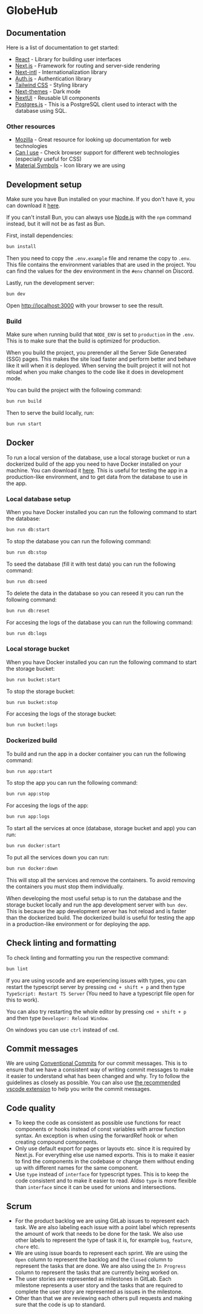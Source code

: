 # GlobeHub

## Documentation

Here is a list of documentation to get started:

- [React](https://react.dev/reference/react) - Library for building user interfaces
- [Next.js](https://nextjs.org/docs) - Framework for routing and server-side rendering
- [Next-intl](https://next-intl-docs.vercel.app/) - Internationalization library
- [Auth.js](https://authjs.dev/getting-started/introduction) - Authentication library
- [Tailwind CSS](https://tailwindcss.com/docs) - Styling library
- [Next-themes](https://github.com/pacocoursey/next-themes) - Dark mode
- [NextUI](https://nextui.org/docs/guide/introduction) - Reusable UI components
- [Postgres.js](https://github.com/porsager/postgres) - This is a PostgreSQL client used to interact with the database using SQL.

### Other resources

- [Mozilla](https://developer.mozilla.org/en-US/) - Great resource for looking up documentation for web technologies
- [Can I use](https://caniuse.com/) - Check browser support for different web technologies (especially useful for CSS)
- [Material Symbols](https://fonts.google.com/icons) - Icon library we are using

## Development setup

Make sure you have Bun installed on your machine. If you don't have it, you can download it [here](https://bun.sh/docs/installation).

If you can't install Bun, you can always use [Node.js](https://nodejs.org/en/) with the `npm` command instead, but it will not be as fast as Bun.

First, install dependencies:

```bash
bun install
```

Then you need to copy the `.env.example` file and rename the copy to `.env`. This file contains the environment variables that are used in the project. You can find the values for the dev environment in the `#env` channel on Discord.

Lastly, run the development server:

```bash
bun dev
```

Open [http://localhost:3000](http://localhost:3000) with your browser to see the result.

### Build

Make sure when running build that `NODE_ENV` is set to `production` in the `.env`. This is to make sure that the build is optimized for production.

When you build the project, you prerender all the Server Side Generated (SSG) pages. This makes the site load faster and perform better and behave like it will when it is deployed. When serving the built project it will not hot reload when you make changes to the code like it does in development mode.

You can build the project with the following command:

```bash
bun run build
```

Then to serve the build locally, run:

```bash
bun run start
```

## Docker

To run a local version of the database, use a local storage bucket or run a dockerized build of the app you need to have Docker installed on your machine. You can download it [here](https://www.docker.com/products/docker-desktop). This is useful for testing the app in a production-like environment, and to get data from the database to use in the app.

### Local database setup

When you have Docker installed you can run the following command to start the database:

```bash
bun run db:start
```

To stop the database you can run the following command:

```bash
bun run db:stop
```

To seed the database (fill it with test data) you can run the following command:

```bash
bun run db:seed
```

To delete the data in the database so you can reseed it you can run the following command:

```bash
bun run db:reset
```

For accesing the logs of the database you can run the following command:

```bash
bun run db:logs
```

### Local storage bucket

When you have Docker installed you can run the following command to start the storage bucket:

```bash
bun run bucket:start
```

To stop the storage bucket:

```bash
bun run bucket:stop
```

For accesing the logs of the storage bucket:

```bash
bun run bucket:logs
```

### Dockerized build

To build and run the app in a docker container you can run the following command:

```bash
bun run app:start
```

To stop the app you can run the following command:

```bash
bun run app:stop
```

For accesing the logs of the app:

```bash
bun run app:logs
```

To start all the services at once (database, storage bucket and app) you can run:

```bash
bun run docker:start
```

To put all the services down you can run:

```bash
bun run docker:down
```

This will stop all the services and remove the containers. To avoid removing the containers you must stop them individually.

When developing the most useful setup is to run the database and the storage bucket locally and run the app development server with `bun dev`. This is because the app development server has hot reload and is faster than the dockerized build. The dockerized build is useful for testing the app in a production-like environment or for deploying the app.

## Check linting and formatting

To check linting and formatting you run the respective command:

```bash
bun lint
```

If you are using vscode and are experiencing issues with types, you can restart the typescript server by pressing `cmd + shift + p` and then type `TypeScript: Restart TS Server` (You need to have a typescript file open for this to work).

You can also try restarting the whole editor by pressing `cmd + shift + p` and then type `Developer: Reload Window`.

On windows you can use `ctrl` instead of `cmd`.

## Commit messages

We are using [Conventional Commits](https://www.conventionalcommits.org/en/v1.0.0/) for our commit messages. This is to ensure that we have a consistent way of writing commit messages to make it easier to understand what has been changed and why. Try to follow the guidelines as closely as possible. You can also use [the recommended vscode extension](.vscode/extensions.json) to help you write the commit messages.

## Code quality

- To keep the code as consistent as possible use functions for react components or hooks instead of const variables with arrow function syntax. An exception is when using the forwardRef hook or when creating compound components.
- Only use default export for pages or layouts etc. since it is required by Next.js. For everything else use named exports. This is to make it easier to find the components in the codebase or change them without ending up with different names for the same component.
- Use `type` instead of `interface` for typescript types. This is to keep the code consistent and to make it easier to read. Aldso `type` is more flexible than `interface` since it can be used for unions and intersections.

## Scrum

- For the product backlog we are using GitLab issues to represent each task. We are also labeling each issue with a point label which represents the amount of work that needs to be done for the task. We also use other labels to represent the type of task it is, for example `bug`, `feature`, `chore` etc.
- We are using issue boards to represent each sprint. We are using the `Open` column to represent the backlog and the `Closed` column to represent the tasks that are done. We are also using the `In Progress` column to represent the tasks that are currently being worked on.
- The user stories are represented as milestones in GitLab. Each milestone represents a user story and the tasks that are required to complete the user story are represented as issues in the milestone.
- Other than that we are reviewing each others pull requests and making sure that the code is up to standard.
